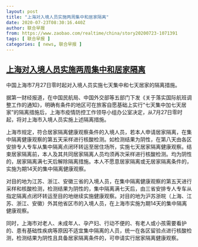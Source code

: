 ```yaml
---
layout: post
title: "上海对入境人员实施两周集中和居家隔离"
date: 2020-07-23T08:30:16.440Z
author: 联合早报
from: https://www.zaobao.com/realtime/china/story20200723-1071391
tags: [ 联合早报 ]
categories: [ news, 联合早报 ]
---
```

<!--1595517420000-->
[上海对入境人员实施两周集中和居家隔离](https://www.zaobao.com/realtime/china/story20200723-1071391)
------

<div>
<p>中国上海市7月27日零时起对入境人员实施七天集中和七天居家的隔离措施。</p><p>据第一财经报道，在中国民航局、中国外交部等五部门下发《关于落实国际航班调整工作的通知》，明确有条件的地区可在旅客自愿基础上实行“七天集中加七天居家”的隔离措施后，上海市疫情防控工作领导小组办公室决定，从7月27日零时起，将对上海市入境人员实施上述隔离措施。</p><p>上海市规定，符合居家隔离健康观察条件的入境人员，若本人申请居家隔离，在集中隔离健康观察的第五天采样进行核酸检测。如检测结果为阴性，在第八天由各区安排专人专车从集中隔离点闭环转运至居住场所，实施七天居家隔离健康观察。结束居家隔离前，本人及其共同居家隔离人员均须再次采样进行核酸检测。均为阴性的，居家隔离满七天后解除隔离措施。本人不愿意居家隔离或无居家隔离条件的，实施为期14天的集中隔离健康观察。</p><section id="imu"><div id="dfp-ad-imu1-wrapper" class="dfp-tag-wrapper"><div id="dfp-ad-imu1" class="dfp-tag-wrapper"></div></div></section><p>对目的地为江苏、浙江、安徽三省的入境人员，在集中隔离健康观察的第五天进行采样和核酸检测，检测结果为阴性的，集中隔离满七天后，由三省安排专人专车从指定隔离点闭环转运至目的地继续实施健康观察。对目的地为沪苏浙皖（上海、江苏、浙江、安徽）外其他省区市的入境人员，在上海市实施为期14天的集中隔离健康观察。</p><p>同时，上海市对老人、未成年人、孕产妇、行动不便的、有老人或小孩需要看护的、患有基础性疾病等原因不适宜集中隔离的人员，统一在各区留验点进行核酸检测，检测结果为阴性且具备居家隔离条件的，可申请实行居家隔离健康观察。</p><div id="innity-in-post"></div><div id="dfp-ad-midarticlespecial-wrapper" class="dfp-tag-wrapper"><div id="dfp-ad-midarticlespecial" class="dfp-tag-wrapper"></div></div>
</div>
